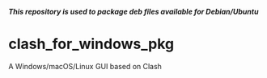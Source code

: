***This repository is used to package deb files available for Debian/Ubuntu***

# clash_for_windows_pkg
A Windows/macOS/Linux GUI based on Clash
